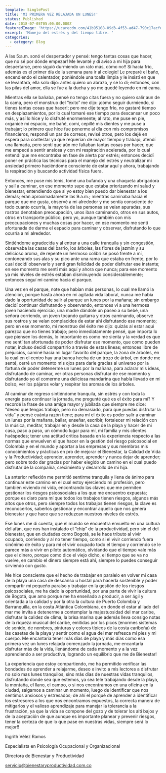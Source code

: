 ```yaml
---
template: SinglePost
title: 'MI PRIMERA VEZ RELAJADA UN LUNES!'
status: Published
date: 2018-07-05T05:00:00.000Z
featuredImage: 'https://ucarecdn.com/41b95108-09d3-4f53-ad47-790c17acfd34/'
excerpt: 'Manejo del estrés y del tiempo libre. '
categories:
  - category: Blog
---
```

A las 5:a.m. sonó el despertador y pensé: tengo tantas cosas que hacer, que no sé por dónde empezar! Me levanté y di aviso a mi hija para despertarse, pero siguió durmiendo un rato más, cómo no!! Si hacía frío, además es el primer día de la semana para ir al colegio! Le preparé el baño, encendiendo el calentador, poniéndole una toalla limpia y le insistí en que se levantará, ella solo dijo: antes quiero un abrazo, y se lo di; entonces,  con las pilas del amor, ella se fue a la ducha y yo me quedé leyendo en mi cama.



Mientras ella se bañaba, pensé no tengo citas fuera y no quiero salir aun de la cama, pero el monstruo del “éxito” me dijo: ¡cómo seguir durmiendo, si tienes tantas cosas que hacer!; pero me dije tengo frío, no gastaré tiempo en desplazamientos, por lo cual tomaré ese tiempo para descansar un poco más, y así lo hice y lo disfruté enormemente; al rato, me puse en pie, organicé mi espacio, me bañé, comí, cepillé mis dientes y me puse a trabajar; lo primero que hice fue ponerme al día con mis compromisos financieros, respondí un par de correos, revisé otros, pero los dejé en espera para contestar ya que requerían de mayor tiempo y trabajo, atendí una llamada, pero sentí que aún me faltaban tantas cosas por hacer, que me empecé a sentir ansiosa y con mi respiración acelerada, por lo cual entendí que me encontraba en fase de alerta por estrés; entonces decidí poner en práctica las técnicas para el manejo del estrés y neutralizar mi ansiedad primero haciéndome consciente de estar aquí y ahora, trabajando la respiración y buscando actividad física fuera.



Entonces, me puse mis tenis, tomé una bufanda y una chaqueta abrigadora y salí a caminar, en ese momento supe que estaba priorizando mi salud y bienestar, entendiendo que si yo estoy bien puedo dar bienestar a los demás; eran aproximadamente las 9:a.m.; mientras caminaba hacia el parque que me gusta, observé a mi alrededor y me sentía consciente de todo cuanto ocurría, la mayoría de las personas se veían apuradas, sus rostros denotaban preocupación, unos iban caminando, otros en sus autos, otros en transporte público, pero yo, aunque también con mis preocupaciones y muchas cosas por hacer, en ese momento me sentí afortunada de darme el espacio para caminar y observar, disfrutando lo que ocurría a mi alrededor.



Sintiéndome agradecida y al entrar a una calle tranquila y sin congestión, observaba las casas del barrio, los árboles, las flores de jazmín y su delicioso aroma, de repente un hermoso colibrí se posó frente a mí, contoneando sus alas y su pico ante una rama que estaba en frente, por lo cual decidí observarlo y sentí gran felicidad de poder disfrutar ese instante; en ese momento me sentí más aquí y ahora que nunca; para ese momento ya mis niveles de estrés estaban disminuyendo considerablemente; entonces seguí mi camino hacia el parque.



Una vez en el parque, note que habían más personas, lo cual me llamó la atención, porque hasta ahora en mi agitada vida laboral, nunca me había dado la oportunidad de salir al parque un lunes por la mañana; sin embargo decidí continuar disfrutando y observando, entonces vi a una hermosa joven haciendo ejercicio, una madre dándole un paseo a su bebé, una señora corriendo, un joven tocando guitarra y otros caminando, observé sus rostros y se veían complacidos de estar ahí disfrutando ese momento; pero en ese momento, mi monstruo del éxito me dijo: quizás al estar aquí parezca que no tienes trabajo; pero inmediatamente pensé, que importa lo que piensen los demás, lo importante es como me sienta y la verdad es que me sentí tan afortunada de poder disfrutar ese momento, que como pueden notar, incluso decidí compartirlo a través de estas líneas; entonces libre de prejuicios, caminé hacia mi lugar favorito del parque, la zona de árboles, en la cual en el centro hay una banca hecha de un trozo de árbol, en donde me senté, cerré un momento mis ojos para darle gracias al universo por la fortuna de poder detenerme un lunes por la mañana, para aclarar mis ideas, disfrutando de caminar, ver otras personas disfrutar de ese momento y disfrutando yo el comerme una deliciosa mandarina que había llevado en mi bolso, ver los pájaros volar y respirar los aromas de los árboles.



Al caminar de regreso sintiéndome tranquila, sin estrés y con toda la energía para continuar la jornada, me pregunté qué es el éxito para mí? Y recordé la frase de una amiga mayor y jubilada que siempre me dice: “deseo que tengas trabajo, pero no demasiado, para que puedas disfrutar la vida” y pensé cuánta razón tiene; para mí el éxito es poder salir a caminar un lunes por la mañana, bailar, enseñar, escribir, fortalecer mi relación con la música, meditar, trabajar en y desde la casa de la playa y hacer de mi casa, paso a paso, un cómodo lugar para mí, mi familia y mis clientes huéspedes; tener una actitud crítica basada en la experiencia respecto a las normas que envuelven el que hacer en la gestión del riesgo psicosocial en Colombia y en el mundo y aportar a las empresas y sus miembros mis conocimientos y prácticas en pro de mejorar el Bienestar, la Calidad de Vida y la Productividad; aprender, aprender, aprender y nunca dejar de aprender; pero sobre todo dar gracias por haber elegido un camino en el cual puedo disfrutar de la compañía, crecimiento y desarrollo de mi hija.



La anterior reflexión me permitió sentirme tranquila y llena de ánimo para continuar este camino en el cual estoy ejerciendo mi profesión, pero también viviendo mi vida, encontrando las claves que me permiten gestionar los riesgos psicosociales a los que me encuentro expuesta; porque es claro para mí que todos los trabajos tienen riesgos, algunos más altos que otros, pero siempre todos los trabajos tienen riesgos, la clave es reconocerlos, saberlos gestionar y encontrar aquello que nos genera bienestar y que hace que se reduzcan nuestros niveles de estrés.



Ese lunes me di cuenta, que el mundo se encuentra envuelto en una cultura del afán, que nos han instalado el “chip” de la productividad, pero sin el del bienestar, que en ciudades como Bogotá, se le hace tributo al vivir ocupado, corriendo y al no tener tiempo, como si el vivir corriendo fuera sinónimo de éxito y para mí el vivir ocupado todo el tiempo y corriendo se le parece más a vivir en piloto automático, olvidando que el tiempo vale más que el dinero, porque como dice el viejo dicho, el tiempo que se va no vuelve, en cambio el dinero siempre está ahí, siempre lo puedes conseguir sirviendo con gusto.



Me hice consciente que el hecho de trabajar en paralelo en volver mi casa de la playa una casa de descanso u hostal para hacerla sostenible y poder compartir mi pequeño paraíso y trabajar en la gestión de los riesgos psicosociales, me ha dado la oportunidad, por una parte de vivir la cultura de Bogotá, que amo porque me ha enseñado a producir, a ser ágil y orientada a la calidad y por la otra la cultura de Puerto Colombia y Barranquilla, en la costa Atlántica Colombiana, en donde el estar al lado del mar me invita a detenerme a contemplar la majestuosidad del mar caribe, disfrutar la calidez de clima, la brisa marina que además lleva consigo notas de la riqueza musical del caribe, emitidas por los picos (enormes sistemas de sonido, de nombres, pinturas y colores típicos de la costa caribeña) de las casetas de la playa y sentir como el agua del mar refresca mi pies y mi cuerpo. Me encantaría tener más días de playa y más días como esa primera vez un lunes relajada comenzado la jornada, me encantaría disfrutar más de la vida, llenándome de cada momento y a la vez aprendiendo a ser productiva, logrando un equilibrio que me de Bienestar!



La experiencia que estoy compartiendo, me ha permitido verificar las bondades de aprender a relajarme, deseo e invito a mis lectores a disfrutar no solo mas lunes tranquilos, sino más días de nuestras vidas tranquilos, disfrutando donde sea que estemos, ya sea tele trabajando desde la playa, la montaña, el llano, el campo, o si nos encontramos en una oficina en la ciudad, salgamos a caminar un momento, luego de identificar que nos sentimos ansiosos y estresados; de ahí el porqué de aprender a identificar los estresores a los que nos encontramos expuestos, la correcta manera de mitigarlos y el valioso aprendizaje para manejar la tolerancia a la frustración, ya que la vida se compone del gozo y de tolerar los alti bajos y de la aceptación de que aunque es importante planear y prevenir riesgos, tener la certeza de que lo que pase en nuestras vidas, siempre será lo mejor!! 



Ingrith Vélez Ramos



Especialista en Psicología Ocupacional y Organizacional



Directora de Bienestar y Productividad



servicio@bienestaryproductividad.com.co
